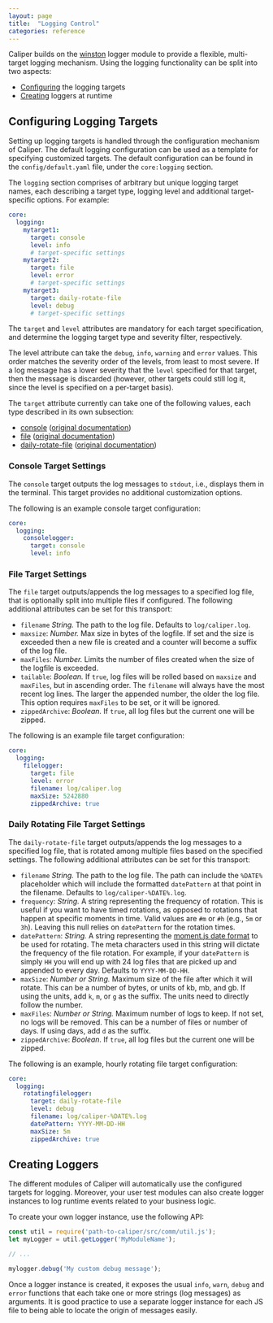 ```yaml
---
layout: page
title:  "Logging Control"
categories: reference
---
```


Caliper builds on the [winston](https://github.com/winstonjs/winston) logger module to provide a flexible, multi-target logging mechanism. Using the logging functionality can be split into two aspects:

* [Configuring](#configuring-logging-targets) the logging targets
* [Creating](#creating-loggers) loggers at runtime

## Configuring Logging Targets

Setting up logging targets is handled through the configuration mechanism of Caliper. The default logging configuration can be used as a template for specifying customized targets. The default configuration can be found in the `config/default.yaml` file, under the `core:logging` section.

The `logging` section comprises of arbitrary but unique logging target names, each describing a target type, logging level and additional target-specific options. For example: 

```yaml
core:
  logging:
    mytarget1:
      target: console
      level: info
      # target-specific settings
    mytarget2:
      target: file
      level: error
      # target-specific settings
    mytarget3:
      target: daily-rotate-file
      level: debug
      # target-specific settings
```

The `target` and `level` attributes are mandatory for each target specification, and determine the logging target type and severity filter, respectively.

The level attribute can take the `debug`, `info`, `warning` and `error` values. This order matches the severity order of the levels, from least to most severe. If a log message has a lower severity that the `level` specified for that target, then the message is discarded (however, other targets could still log it, since the level is specified on a per-target basis).

The `target` attribute currently can take one of the following values, each type described in its own subsection:
* [console](#console-target-settings) ([original documentation](https://github.com/winstonjs/winston/blob/master/docs/transports.md#console-transport))
* [file](#file-target-settings) ([original documentation](https://github.com/winstonjs/winston/blob/master/docs/transports.md#file-transport))
* [daily-rotate-file](#daily-rotating-file-target-settings) ([original documentation](https://github.com/winstonjs/winston-daily-rotate-file#options))

### Console Target Settings

The `console` target outputs the log messages to `stdout`, i.e., displays them in the terminal. This target provides no additional customization options.

The following is an example console target configuration:
```yaml
core:
  logging:
    consolelogger:
      target: console
      level: info
```

### File Target Settings

The `file` target outputs/appends the log messages to a specified log file, that is optionally split into multiple files if configured. The following additional attributes can be set for this transport:
* `filename` _String._ The path to the log file. Defaults to `log/caliper.log`.
* `maxsize`: _Number._ Max size in bytes of the logfile. If set and the size is exceeded then a new file is created and a counter will become a suffix of the log file.
* `maxFiles`: _Number._ Limits the number of files created when the size of the logfile is exceeded.
* `tailable`: _Boolean._ If `true`, log files will be rolled based on `maxsize` and `maxFiles`, but in ascending order. The `filename` will always have the most recent log lines. The larger the appended number, the older the log file. This option requires `maxFiles` to be set, or it will be ignored.
* `zippedArchive`: _Boolean._ If `true`, all log files but the current one will be zipped.

The following is an example file target configuration:
```yaml
core:
  logging:
    filelogger:
      target: file
      level: error
      filename: log/caliper.log
      maxSize: 5242880
      zippedArchive: true
```

### Daily Rotating File Target Settings

The `daily-rotate-file` target outputs/appends the log messages to a specified log file, that is rotated among multiple files based on the specified settings. The following additional attributes can be set for this transport:
* `filename` _String._ The path to the log file. The path can include the `%DATE%` placeholder which will include the formatted `datePattern` at that point in the filename. Defaults to `log/caliper-%DATE%.log`.
* `frequency`: _String._ A string representing the frequency of rotation. This is useful if you want to have timed rotations, as opposed to rotations that happen at specific moments in time. Valid values are `#m` or `#h` (e.g., `5m` or `3h`). Leaving this null relies on `datePattern` for the rotation times.
* `datePattern`: _String._ A string representing the [moment.js date format](http://momentjs.com/docs/#/displaying/format/) to be used for rotating. The meta characters used in this string will dictate the frequency of the file rotation. For example, if your `datePattern` is simply `HH` you will end up with 24 log files that are picked up and appended to every day. Defaults to `YYYY-MM-DD-HH`.
* `maxSize`: _Number or String._ Maximum size of the file after which it will rotate. This can be a number of bytes, or units of kb, mb, and gb. If using the units, add `k`, `m`, or `g` as the suffix. The units need to directly follow the number.
* `maxFiles`: _Number or String._ Maximum number of logs to keep. If not set, no logs will be removed. This can be a number of files or number of days. If using days, add `d` as the suffix.
* `zippedArchive`: _Boolean._ If `true`, all log files but the current one will be zipped.

The following is an example, hourly rotating file target configuration:
```yaml
core:
  logging:
    rotatingfilelogger:
      target: daily-rotate-file
      level: debug
      filename: log/caliper-%DATE%.log
      datePattern: YYYY-MM-DD-HH
      maxSize: 5m
      zippedArchive: true
```

## Creating Loggers

The different modules of Caliper will automatically use the configured targets for logging. Moreover, your user test modules can also create logger instances to log runtime events related to your business logic.

To create your own logger instance, use the following API:

```js
const util = require('path-to-caliper/src/comm/util.js');
let myLogger = util.getLogger('MyModuleName');

// ...

mylogger.debug('My custom debug message');
```

Once a logger instance is created, it exposes the usual `info`, `warn`, `debug` and `error` functions that each take one or more strings (log messages) as arguments. It is good practice to use a separate logger instance for each JS file to being able to locate the origin of messages easily.
